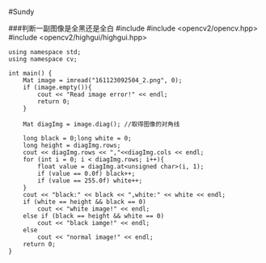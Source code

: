 #Sundy

###判断一副图像是全黑还是全白
	#include <iostream>
	#include <opencv2/opencv.hpp>
	#include <opencv2/highgui/highgui.hpp>
	
	using namespace std;
	using namespace cv;
	
	int main() {
		Mat image = imread("161123092504_2.png", 0);
		if (image.empty()){
			cout << "Read image error!" << endl;
			return 0;
		}
	
		Mat diagImg = image.diag(); //取得图像的对角线
		
		long black = 0;long white = 0;
		long height = diagImg.rows;
		cout << diagImg.rows << ","<<diagImg.cols << endl;	
		for (int i = 0; i < diagImg.rows; i++){
			float value = diagImg.at<unsigned char>(i, 1);
			if (value == 0.0f) black++;
			if (value == 255.0f) white++;
		}
		cout << "black:" << black << ",white:" << white << endl;
		if (white == height && black == 0)
			cout << "white image!" << endl;
		else if (black == height && white == 0)
			cout << "black iamge!" << endl;
		else
			cout << "normal image!" << endl;
		return 0;
	}